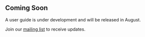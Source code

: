 ## Coming Soon
A user guide is under development and will be released in August.

Join our [mailing list](http://brie4.cshl.edu/mailman/listinfo/gramene-announce) to receive updates.